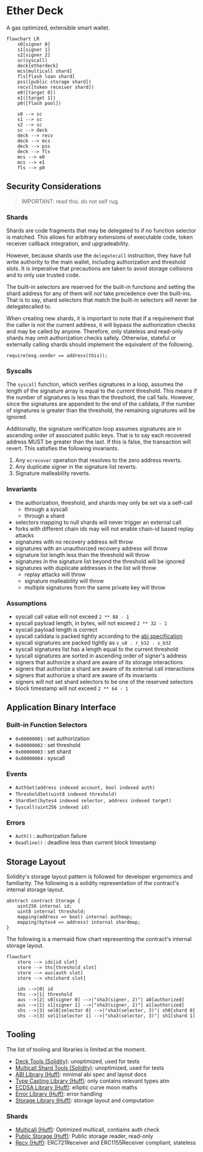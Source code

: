 # Ether Deck

A gas optimized, extensible smart wallet.

```mermaid
flowchart LR
    s0[signer 0]
    s1[signer 1]
    s2[signer 2]
    sc(syscall)
    deck{etherdeck}
    mcs[multicall shard]
    fls[flash loan shard]
    pss([public storage shard])
    recv([token receiver shard])
    e0([target 0])
    e1([target 1])
    p0([flash pool])

    s0 --> sc
    s1 --> sc
    s2 --> sc
    sc --> deck
    deck --> recv
    deck --> mcs
    deck --> pss
    deck --> fls
    mcs --> e0
    mcs --> e1
    fls --> p0
```

## Security Considerations

> IMPORTANT: read this. do not self rug.

### Shards

Shards are code fragments that may be delegated to if no function selector is matched. This allows
for arbitrary extensions of executable code, token receiver callback integration, and
upgradeability.

However, because shards use the `delegatecall` instruction, they have full write authority to the
main wallet, including authorization and threshold slots. It is imperative that precautions are
taken to avoid storage collisions and to only use trusted code.

The built-in selectors are reserved for the built-in functions and setting the shard address for
any of them will *not* take precedence over the built-ins. That is to say, shard selectors that
match the built-in selectors will never be delegatecalled to.

When creating new shards, it is important to note that if a requirement that the caller is not the
current address, it will bypass the authorization checks and may be called by anyone. Therefore,
only stateless and read-only shards may omit authorization checks safely. Otherwise, stateful or
externally calling shards should implement the equivalent of the following.

```solidity
require(msg.sender == address(this));
```

### Syscalls

The `syscall` function, which verifies signatures in a loop, assumes the length of the signature
array is equal to the current threshold. This means if the number of signatures is less than the
threshold, the call fails. However, since the signatures are appended to the end of the calldata, if
the number of signatures is greater than the threshold, the remaining signatures will be ignored.

Additionally, the signature verification loop assumes signatures are in ascending order of
associated public keys. That is to say each recovered address MUST be greater than the last. If this
is false, the transaction will revert. This satisfies the following invariants.

1. Any `ecrecover` operation that resolves to the zero address reverts.
2. Any duplicate signer in the signature list reverts.
3. Signature malleability reverts.

### Invariants

- the authorization, threshold, and shards may only be set via a self-call
  - through a syscall
  - through a shard
- selectors mapping to null shards will never trigger an external call
- forks with different chain ids may will not enable chain-id based replay attacks
- signatures with no recovery address will throw
- signatures with an unauthorized recovery address will throw
- signature list length less than the threshold will throw
- signatures in the signature list beyond the threshold will be ignored
- signatures with duplicate addresses in the list will throw
  - replay attacks will throw
  - signature malleability will throw
  - multiple signatures from the same private key will throw

### Assumptions

- syscall call value will not exceed `2 ** 88 - 1`
- syscall payload length, in bytes, will not exceed `2 ** 32 - 1`
- syscall payload length is correct
- syscall calldata is packed tightly according to the [abi specification](src/lib/libabi.huff)
- syscall signatures are packed tightly as `v_u8 . r_b32 . s_b32`
- syscall signatures list has a length equal to the current threshold
- syscall signatures are sorted in ascending order of signer's address
- signers that authorize a shard are aware of its storage interactions
- signers that authorize a shard are aware of its external call interactions
- signers that authorize a shard are aware of its invariants
- signers will not set shard selectors to be one of the reserved selectors
- block timestamp will not exceed `2 ** 64 - 1`

## Application Binary Interface

### Built-in Function Selectors

- `0x00000001` : set authorization
- `0x00000002` : set threshold
- `0x00000003` : set shard
- `0x00000004` : syscall

### Events

- `AuthSet(address indexed account, bool indexed auth)`
- `ThresholdSet(uint8 indexed threshold)`
- `ShardSet(bytes4 indexed selector, address indexed target)`
- `Syscall(uint256 indexed id)`

### Errors

- `Auth()` : authorization failure
- `Deadline()` : deadline less than current block timestamp

## Storage Layout

Solidity's storage layout pattern is followed for developer ergonomics and familiarity. The
following is a solidity representation of the contract's internal storage layout.

```solidity
abstract contract Storage {
    uint256 internal id;
    uint8 internal threshold;
    mapping(address => bool) internal authmap;
    mapping(bytes4 => address) internal shardmap;
}
```

The following is a mermaid flow chart representing the contract's internal storage layout.

```mermaid
flowchart
    store --> ids[id slot]
    store --> ths[threshold slot]
    store --> aus[auth slot]
    store --> shs[shard slot]

    ids -->|0| id
    ths -->|1| threshold
    aus -->|2| s0[signer 0] -->|"sha3(signer, 2)"| a0[authorized]
    aus -->|2| s1[signer 1] -->|"sha3(signer, 2)"| a1[authorized]
    shs -->|3| sel0[selector 0] -->|"sha3(selector, 3)"| sh0[shard 0]
    shs -->|3| sel1[selector 1] -->|"sha3(selector, 3)"| sh1[shard 1]
```

## Tooling

The list of tooling and libraries is limited at the moment.

- [Deck Tools (Solidity)](src/util/DeckTools.sol): unoptimized, used for tests
- [Multicall Shard Tools (Solidity)](src/util/MulticallShardTools.sol): unoptimized, used for tests
- [ABI Library (Huff)](src/lib/libabi.huff): minimal abi spec and layout docs
- [Type Casting Library (Huff)](src/lib/libcast.huff): only contains relevant types atm
- [ECDSA Library (Huff)](src/lib/libecdsa.huff): elliptic curve moon maths
- [Error Library (Huff)](src/lib/liberr.huff): error handling
- [Storage Library (Huff)](src/lib/libstore.huff): storage layout and computation

### Shards

- [Multicall (Huff)](src/shards/multicall.huff): Optimized multicall, contiains auth check
- [Public Storage (Huff)](src/shards/pubstore.huff): Public storage reader, read-only
- [Recv (Huff)](src/shards/recv.huff): ERC721Receiver and ERC1155Receiver compliant, stateless
